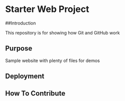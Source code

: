 # Starter Web Project

##Introduction

This repository is for showing how Git and GitHub work

## Purpose

Sample website with plenty of files for demos

## Deployment
## How To Contribute
